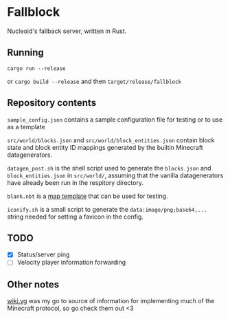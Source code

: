 # Fallblock

Nucleoid's fallback server, written in Rust.

## Running

`cargo run --release`

or `cargo build --release` and then `target/release/fallblock`

## Repository contents

`sample_config.json` contains a sample configuration file for testing or to use as a template

`src/world/blocks.json` and `src/world/block_entities.json` contain block state and block entity ID mappings generated by the builtin Minecraft datagenerators.

`datagen_post.sh` is the shell script used to generate the `blocks.json` and `block_entities.json` in `src/world/`, assuming that the vanilla datagenerators have already been run in the respitory directory.

`blank.nbt` is a [map template](https://github.com/NucleoidMC/map-templates) that can be used for testing.

`iconify.sh` is a small script to generate the `data:image/png;base64,...` string needed for setting a favicon in the config.

## TODO

- [x] Status/server ping
- [ ] Velocity player information forwarding

## Other notes

[wiki.vg](https://wiki.vg/) was my go to source of information for implementing much of the Minecraft protocol, so go check them out <3
